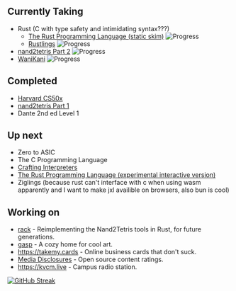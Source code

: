 ## Currently Taking
 - Rust (C with type safety and intimidating syntax???)
   - [The Rust Programming Language (static skim)](https://doc.rust-lang.org/book) ![Progress](https://progress-bar.dev/52/) <!-- 493 pages total -->
   - [Rustlings](https://github.com/rust-lang/rustlings) ![Progress](https://progress-bar.dev/67/)
 - [nand2tetris Part 2](https://nand2tetris.org) ![Progress](https://progress-bar.dev/8/)
 - [WaniKani](https://wanikani.com) ![Progress](https://progress-bar.dev/5/)
<!--- Calculation info:
WaniKani has 9060 items total.
K&R has 189 pages excl. appendicies.
-->

## Completed
 - [Harvard CS50x](https://cs50.harvard.edu/x)
 - [nand2tetris Part 1](https://nand2tetris.org)
 - Dante 2nd ed Level 1

## Up next
 - Zero to ASIC
 - The C Programming Language
 - [Crafting Interpreters](https://craftinginterpreters.com/)
 - [The Rust Programming Language (experimental interactive version)](https://rust-book.cs.brown.edu/)
 - Ziglings (because rust can't interface with c when using wasm apparently and I want to make jxl availible on browsers, also bun is cool)

## Working on
 - [rack](https://github.com/oofdere/rack) - Reimplementing the Nand2Tetris tools in Rust, for future generations.
 - [gasp](https://gasp.ink) - A cozy home for cool art.
 - https://takemy.cards - Online business cards that don't suck.
 - [Media Disclosures](https://disclosures.media) - Open source content ratings.
 - https://kvcm.live - Campus radio station.

[![GitHub Streak](https://github-readme-streak-stats.herokuapp.com?user=oofdere)](https://git.io/streak-stats)
